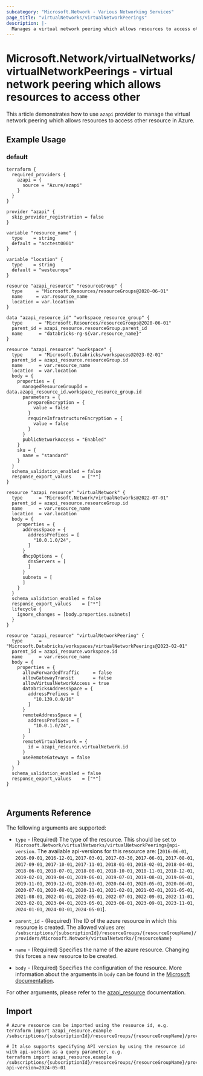```yaml
---
subcategory: "Microsoft.Network - Various Networking Services"
page_title: "virtualNetworks/virtualNetworkPeerings"
description: |-
  Manages a virtual network peering which allows resources to access other.
---
```


# Microsoft.Network/virtualNetworks/virtualNetworkPeerings - virtual network peering which allows resources to access other

This article demonstrates how to use `azapi` provider to manage the virtual network peering which allows resources to access other resource in Azure.

## Example Usage

### default

```hcl
terraform {
  required_providers {
    azapi = {
      source = "Azure/azapi"
    }
  }
}

provider "azapi" {
  skip_provider_registration = false
}

variable "resource_name" {
  type    = string
  default = "acctest0001"
}

variable "location" {
  type    = string
  default = "westeurope"
}

resource "azapi_resource" "resourceGroup" {
  type     = "Microsoft.Resources/resourceGroups@2020-06-01"
  name     = var.resource_name
  location = var.location
}

data "azapi_resource_id" "workspace_resource_group" {
  type      = "Microsoft.Resources/resourceGroups@2020-06-01"
  parent_id = azapi_resource.resourceGroup.parent_id
  name      = "databricks-rg-${var.resource_name}"
}

resource "azapi_resource" "workspace" {
  type      = "Microsoft.Databricks/workspaces@2023-02-01"
  parent_id = azapi_resource.resourceGroup.id
  name      = var.resource_name
  location  = var.location
  body = {
    properties = {
      managedResourceGroupId = data.azapi_resource_id.workspace_resource_group.id
      parameters = {
        prepareEncryption = {
          value = false
        }
        requireInfrastructureEncryption = {
          value = false
        }
      }
      publicNetworkAccess = "Enabled"
    }
    sku = {
      name = "standard"
    }
  }
  schema_validation_enabled = false
  response_export_values    = ["*"]
}

resource "azapi_resource" "virtualNetwork" {
  type      = "Microsoft.Network/virtualNetworks@2022-07-01"
  parent_id = azapi_resource.resourceGroup.id
  name      = var.resource_name
  location  = var.location
  body = {
    properties = {
      addressSpace = {
        addressPrefixes = [
          "10.0.1.0/24",
        ]
      }
      dhcpOptions = {
        dnsServers = [
        ]
      }
      subnets = [
      ]
    }
  }
  schema_validation_enabled = false
  response_export_values    = ["*"]
  lifecycle {
    ignore_changes = [body.properties.subnets]
  }
}

resource "azapi_resource" "virtualNetworkPeering" {
  type      = "Microsoft.Databricks/workspaces/virtualNetworkPeerings@2023-02-01"
  parent_id = azapi_resource.workspace.id
  name      = var.resource_name
  body = {
    properties = {
      allowForwardedTraffic     = false
      allowGatewayTransit       = false
      allowVirtualNetworkAccess = true
      databricksAddressSpace = {
        addressPrefixes = [
          "10.139.0.0/16"
        ]
      }
      remoteAddressSpace = {
        addressPrefixes = [
          "10.0.1.0/24",
        ]
      }
      remoteVirtualNetwork = {
        id = azapi_resource.virtualNetwork.id
      }
      useRemoteGateways = false
    }
  }
  schema_validation_enabled = false
  response_export_values    = ["*"]
}



```



## Arguments Reference

The following arguments are supported:

* `type` - (Required) The type of the resource. This should be set to `Microsoft.Network/virtualNetworks/virtualNetworkPeerings@api-version`. The available api-versions for this resource are: [`2016-06-01`, `2016-09-01`, `2016-12-01`, `2017-03-01`, `2017-03-30`, `2017-06-01`, `2017-08-01`, `2017-09-01`, `2017-10-01`, `2017-11-01`, `2018-01-01`, `2018-02-01`, `2018-04-01`, `2018-06-01`, `2018-07-01`, `2018-08-01`, `2018-10-01`, `2018-11-01`, `2018-12-01`, `2019-02-01`, `2019-04-01`, `2019-06-01`, `2019-07-01`, `2019-08-01`, `2019-09-01`, `2019-11-01`, `2019-12-01`, `2020-03-01`, `2020-04-01`, `2020-05-01`, `2020-06-01`, `2020-07-01`, `2020-08-01`, `2020-11-01`, `2021-02-01`, `2021-03-01`, `2021-05-01`, `2021-08-01`, `2022-01-01`, `2022-05-01`, `2022-07-01`, `2022-09-01`, `2022-11-01`, `2023-02-01`, `2023-04-01`, `2023-05-01`, `2023-06-01`, `2023-09-01`, `2023-11-01`, `2024-01-01`, `2024-03-01`, `2024-05-01`].

* `parent_id` - (Required) The ID of the azure resource in which this resource is created. The allowed values are:  
  `/subscriptions/{subscriptionId}/resourceGroups/{resourceGroupName}/providers/Microsoft.Network/virtualNetworks/{resourceName}`

* `name` - (Required) Specifies the name of the azure resource. Changing this forces a new resource to be created.

* `body` - (Required) Specifies the configuration of the resource. More information about the arguments in `body` can be found in the [Microsoft documentation](https://learn.microsoft.com/en-us/azure/templates/Microsoft.Network/virtualNetworks/virtualNetworkPeerings?pivots=deployment-language-terraform).

For other arguments, please refer to the [azapi_resource](https://registry.terraform.io/providers/Azure/azapi/latest/docs/resources/resource) documentation.

## Import

 ```shell
 # Azure resource can be imported using the resource id, e.g.
 terraform import azapi_resource.example /subscriptions/{subscriptionId}/resourceGroups/{resourceGroupName}/providers/Microsoft.Network/virtualNetworks/{resourceName}/virtualNetworkPeerings/{resourceName}
 
 # It also supports specifying API version by using the resource id with api-version as a query parameter, e.g.
 terraform import azapi_resource.example /subscriptions/{subscriptionId}/resourceGroups/{resourceGroupName}/providers/Microsoft.Network/virtualNetworks/{resourceName}/virtualNetworkPeerings/{resourceName}?api-version=2024-05-01
 ```
